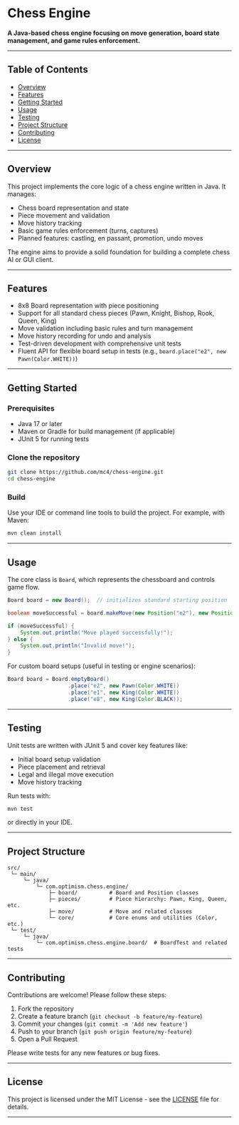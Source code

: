 
# Chess Engine

**A Java-based chess engine focusing on move generation, board state management, and game rules enforcement.**

---

## Table of Contents

- [Overview](#overview)  
- [Features](#features)  
- [Getting Started](#getting-started)  
- [Usage](#usage)  
- [Testing](#testing)  
- [Project Structure](#project-structure)  
- [Contributing](#contributing)  
- [License](#license)  

---

## Overview

This project implements the core logic of a chess engine written in Java. It manages:

- Chess board representation and state
- Piece movement and validation
- Move history tracking
- Basic game rules enforcement (turns, captures)
- Planned features: castling, en passant, promotion, undo moves

The engine aims to provide a solid foundation for building a complete chess AI or GUI client.

---

## Features

- 8x8 Board representation with piece positioning  
- Support for all standard chess pieces (Pawn, Knight, Bishop, Rook, Queen, King)  
- Move validation including basic rules and turn management  
- Move history recording for undo and analysis  
- Test-driven development with comprehensive unit tests  
- Fluent API for flexible board setup in tests (e.g., `board.place("e2", new Pawn(Color.WHITE))`)  

---

## Getting Started

### Prerequisites

- Java 17 or later  
- Maven or Gradle for build management (if applicable)  
- JUnit 5 for running tests  

### Clone the repository

```bash
git clone https://github.com/mc4/chess-engine.git
cd chess-engine
```

### Build

Use your IDE or command line tools to build the project. For example, with Maven:

```bash
mvn clean install
```

---

## Usage

The core class is `Board`, which represents the chessboard and controls game flow.

```java
Board board = new Board();  // initializes standard starting position

boolean moveSuccessful = board.makeMove(new Position("e2"), new Position("e4"));

if (moveSuccessful) {
    System.out.println("Move played successfully!");
} else {
    System.out.println("Invalid move!");
}
```

For custom board setups (useful in testing or engine scenarios):

```java
Board board = Board.emptyBoard()
                   .place("e2", new Pawn(Color.WHITE))
                   .place("e1", new King(Color.WHITE))
                   .place("e8", new King(Color.BLACK));
```

---

## Testing

Unit tests are written with JUnit 5 and cover key features like:

- Initial board setup validation  
- Piece placement and retrieval  
- Legal and illegal move execution  
- Move history tracking  

Run tests with:

```bash
mvn test
```

or directly in your IDE.

---

## Project Structure

```
src/
 └─ main/
     └─ java/
         └─ com.optimism.chess.engine/
             ├─ board/          # Board and Position classes
             ├─ pieces/         # Piece hierarchy: Pawn, King, Queen, etc.
             ├─ move/           # Move and related classes
             └─ core/           # Core enums and utilities (Color, etc.)
 └─ test/
     └─ java/
         └─ com.optimism.chess.engine.board/  # BoardTest and related tests
```

---

## Contributing

Contributions are welcome! Please follow these steps:

1. Fork the repository  
2. Create a feature branch (`git checkout -b feature/my-feature`)  
3. Commit your changes (`git commit -m 'Add new feature'`)  
4. Push to your branch (`git push origin feature/my-feature`)  
5. Open a Pull Request  

Please write tests for any new features or bug fixes.

---

## License

This project is licensed under the MIT License - see the [LICENSE](LICENSE) file for details.

---
